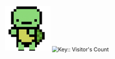<img src="https://github.com/yahyazaceria/yahyazaceria/blob/5e086dcb94734d3e2a761457d287b43881b341a0/turts.gif" width="120" height="120" align="right, center"> <img src="https://profile-counter.deno.dev/yahyazaceria/count.svg" alt="Key:: Visitor's Count" length="112" height="112" align="center"/>



<!--
**yahyazaceria/yahyazaceria** is a ✨ _special_ ✨ repository because its `README.md` (this file) appears on your GitHub profile

Here are some ideas to get you started:

- 🔭 I’m currently working on ...
- 🌱 I’m currently learning ...
- 👯 I’m looking to collaborate on ...
- 🤔 I’m looking for help with ...
- 💬 Ask me about ...
- 📫 How to reach me: ...
- 😄 Pronouns: ...
- ⚡ Fun fact: ...
-->
